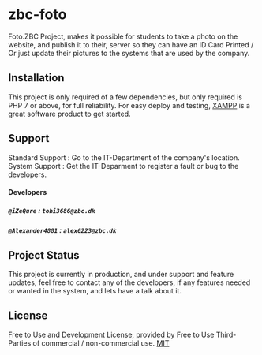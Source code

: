 # zbc-foto
Foto.ZBC Project, makes it possible for students to take a photo on the website, and publish it to their, server so they can have an ID Card Printed / Or just update their pictures to the systems that are used by the company.

## Installation
This project is only required of a few dependencies, but only required is PHP 7 or above, for full reliability.
For easy deploy and testing, [XAMPP](https://www.apachefriends.org/index.html/) is a great software product to get started.

## Support
Standard Support : Go to the IT-Department of the company's location.
System Support : Get the IT-Deparment to register a fault or bug to the developers.

#### Developers
##### `@iZeQure` : `tobi3686@zbc.dk`
##### `@Alexander4881` : `alex6223@zbc.dk`

## Project Status
This project is currently in production, 
and under support and feature updates, 
feel free to contact any of the developers, 
if any features needed or wanted in the system, 
and lets have a talk about it.

## License
Free to Use and Development License, provided by Free to Use Third-Parties of commercial / non-commercial use.
[MIT](https://choosealicense.com/licenses/mit/)
